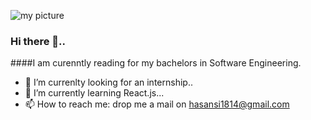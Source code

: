 ![my picture](2.png)
### Hi there 👋..
####I am curenntly reading for my bachelors in Software Engineering. 
- 🤔 I’m currenlty looking for an internship..
- 🌱 I’m currently learning React.js...
- 📫 How to reach me: drop me a mail on hasansi1814@gmail.com
<!--
**hasansin/hasansin** is a ✨ _special_ ✨ repository because its `README.md` (this file) appears on your GitHub profile.

Here are some ideas to get you started:

- 🔭 I’m currently working on ...
- 🌱 I’m currently learning ...
- 👯 I’m looking to collaborate on ...
- 🤔 I’m looking for help with ...
- 💬 Ask me about ...
- 📫 How to reach me: ...
- 😄 Pronouns: ...
- ⚡ Fun fact: ...
-->

